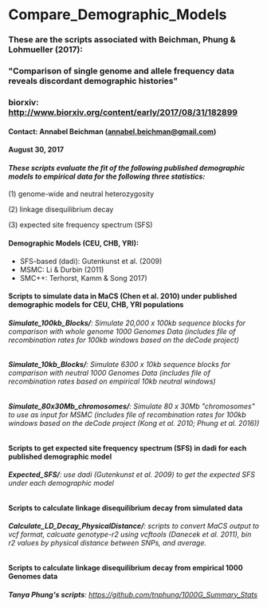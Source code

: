 # Compare\_Demographic_Models
### These are the scripts associated with Beichman, Phung & Lohmueller (2017): 
### "Comparison of single genome and allele frequency data reveals discordant demographic histories"
### biorxiv: http://www.biorxiv.org/content/early/2017/08/31/182899

#### Contact: Annabel Beichman (annabel.beichman@gmail.com)
#### August 30, 2017

#### _These scripts evaluate the fit of the following published demographic models to empirical data for the following three statistics:_

(1) genome-wide and neutral heterozygosity 

(2) linkage disequilibrium decay

(3) expected site frequency spectrum (SFS)

#### Demographic Models (CEU, CHB, YRI): 

* SFS-based (dadi): Gutenkunst et al. (2009)
* MSMC: Li & Durbin (2011) 
* SMC++: Terhorst, Kamm & Song 2017)

#### Scripts to simulate data in MaCS (Chen et al. 2010) under published demographic models for CEU, CHB, YRI populations

###### **Simulate\_100kb_Blocks/**: Simulate 20,000 x 100kb sequence blocks for comparison with whole genome 1000 Genomes Data (includes file of recombination rates for 100kb windows based on the deCode project)

###### **Simulate\_10kb_Blocks/**: Simulate 6300 x 10kb sequence blocks for comparison with neutral 1000 Genomes Data (includes file of recombination rates based on empirical 10kb neutral windows)

###### **Simulate\_80x30Mb_chromosomes/**: Simulate 80 x 30Mb "chromosomes" to use as input for MSMC (includes file of recombination rates for 100kb windows based on the deCode project (Kong et al. 2010; Phung et al. 2016))

#### Scripts to get expected site frequency spectrum (SFS) in dadi for each published demographic model 

###### **Expected\_SFS/**: use dadi (Gutenkunst et al. 2009) to get the expected SFS under each demographic model


#### Scripts to calculate linkage disequilibrium decay from simulated data

###### **Calculate\_LD\_Decay\_PhysicalDistance/**: scripts to convert MaCS output to vcf format, calcuate genotype-r2 using vcftools (Danecek et al. 2011), bin r2 values by physical distance between SNPs, and average. 

#### Scripts to calculate linkage disequilibrium decay from empirical 1000 Genomes data

###### **Tanya Phung's scripts**: https://github.com/tnphung/1000G_Summary_Stats
